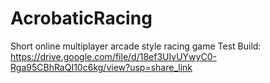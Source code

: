 # AcrobaticRacing
Short online multiplayer arcade style racing game
Test Build: https://drive.google.com/file/d/18ef3UIvUYwyC0-Rga95CBhRaQI10c6kg/view?usp=share_link
